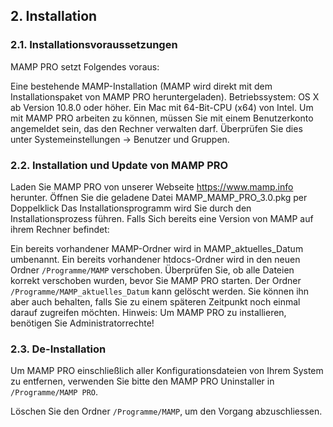 ## 2. Installation

### 2.1. Installationsvoraussetzungen

MAMP PRO setzt Folgendes voraus:

Eine bestehende MAMP-Installation (MAMP wird direkt mit dem Installationspaket von MAMP PRO heruntergeladen).
Betriebssystem: OS X ab Version 10.8.0 oder höher.
Ein Mac mit 64-Bit-CPU (x64) von Intel.
Um mit MAMP PRO arbeiten zu können, müssen Sie mit einem Benutzerkonto angemeldet sein, das den Rechner verwalten darf. Überprüfen Sie dies unter Systemeinstellungen -> Benutzer und Gruppen.

### 2.2. Installation und Update von MAMP PRO

Laden Sie MAMP PRO von unserer Webseite https://www.mamp.info herunter.
Öffnen Sie die geladene Datei MAMP_MAMP_PRO_3.0.pkg per Doppelklick
Das Installationsprogramm wird Sie durch den Installationsprozess führen.
Falls Sich bereits eine Version von MAMP auf ihrem Rechner befindet:

Ein bereits vorhandener MAMP-Ordner wird in MAMP_aktuelles_Datum umbenannt.
Ein bereits vorhandener htdocs-Ordner wird in den neuen Ordner `/Programme/MAMP` verschoben.
Überprüfen Sie, ob alle Dateien korrekt verschoben wurden, bevor Sie MAMP PRO starten.
Der Ordner `/Programme/MAMP_aktuelles_Datum` kann gelöscht werden. Sie können ihn aber auch behalten, falls Sie zu einem späteren Zeitpunkt noch einmal darauf zugreifen möchten.
Hinweis: Um MAMP PRO zu installieren, benötigen Sie Administratorrechte!

### 2.3. De-Installation

Um MAMP PRO einschließlich aller Konfigurationsdateien von Ihrem System zu entfernen, verwenden Sie bitte den MAMP PRO Uninstaller in `/Programme/MAMP PRO`.

Löschen Sie den Ordner `/Programme/MAMP`, um den Vorgang abzuschliessen.

